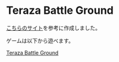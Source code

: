 # Teraza Battle Ground

[こちらのサイト](https://paiza.hatenablog.com/entry/paizacloud_online_multiplayer_game)を参考に作成しました。

ゲームは以下から遊べます。

[Teraza Battle Ground](https://paiza-game.herokuapp.com/)
